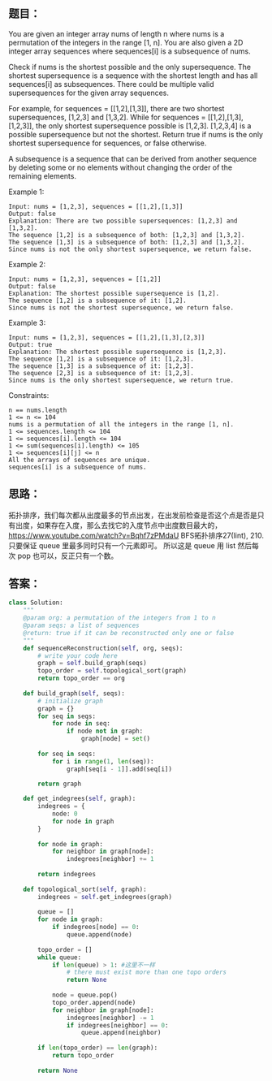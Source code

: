 ## 题目：
You are given an integer array nums of length n where nums is a permutation of the integers in the range [1, n]. You are also given a 2D integer array sequences where sequences[i] is a subsequence of nums.

Check if nums is the shortest possible and the only supersequence. The shortest supersequence is a sequence with the shortest length and has all sequences[i] as subsequences. There could be multiple valid supersequences for the given array sequences.

For example, for sequences = [[1,2],[1,3]], there are two shortest supersequences, [1,2,3] and [1,3,2].
While for sequences = [[1,2],[1,3],[1,2,3]], the only shortest supersequence possible is [1,2,3]. [1,2,3,4] is a possible supersequence but not the shortest.
Return true if nums is the only shortest supersequence for sequences, or false otherwise.

A subsequence is a sequence that can be derived from another sequence by deleting some or no elements without changing the order of the remaining elements.


Example 1:
```
Input: nums = [1,2,3], sequences = [[1,2],[1,3]]
Output: false
Explanation: There are two possible supersequences: [1,2,3] and [1,3,2].
The sequence [1,2] is a subsequence of both: [1,2,3] and [1,3,2].
The sequence [1,3] is a subsequence of both: [1,2,3] and [1,3,2].
Since nums is not the only shortest supersequence, we return false.
```
Example 2:
```
Input: nums = [1,2,3], sequences = [[1,2]]
Output: false
Explanation: The shortest possible supersequence is [1,2].
The sequence [1,2] is a subsequence of it: [1,2].
Since nums is not the shortest supersequence, we return false.
```
Example 3:
```
Input: nums = [1,2,3], sequences = [[1,2],[1,3],[2,3]]
Output: true
Explanation: The shortest possible supersequence is [1,2,3].
The sequence [1,2] is a subsequence of it: [1,2,3].
The sequence [1,3] is a subsequence of it: [1,2,3].
The sequence [2,3] is a subsequence of it: [1,2,3].
Since nums is the only shortest supersequence, we return true.
```

Constraints:
```
n == nums.length
1 <= n <= 104
nums is a permutation of all the integers in the range [1, n].
1 <= sequences.length <= 104
1 <= sequences[i].length <= 104
1 <= sum(sequences[i].length) <= 105
1 <= sequences[i][j] <= n
All the arrays of sequences are unique.
sequences[i] is a subsequence of nums.
```

## 思路：
拓扑排序，我们每次都从出度最多的节点出发，在出发前检查是否这个点是否是只有出度，如果存在入度，那么去找它的入度节点中出度数目最大的，
https://www.youtube.com/watch?v=Bqhf7zPMdaU
BFS拓扑排序27(lint), 210.  只要保证 queue 里最多同时只有一个元素即可。 所以这是 queue 用 list 然后每次 pop 也可以，反正只有一个数。

## 答案：
```python
class Solution:
    """
    @param org: a permutation of the integers from 1 to n
    @param seqs: a list of sequences
    @return: true if it can be reconstructed only one or false
    """
    def sequenceReconstruction(self, org, seqs):
        # write your code here
        graph = self.build_graph(seqs)
        topo_order = self.topological_sort(graph)
        return topo_order == org
            
    def build_graph(self, seqs):
        # initialize graph
        graph = {}
        for seq in seqs:
            for node in seq:
                if node not in graph:
                    graph[node] = set()
        
        for seq in seqs:
            for i in range(1, len(seq)):
                graph[seq[i - 1]].add(seq[i])

        return graph
    
    def get_indegrees(self, graph):
        indegrees = {
            node: 0
            for node in graph
        }
        
        for node in graph:
            for neighbor in graph[node]:
                indegrees[neighbor] += 1
                
        return indegrees
        
    def topological_sort(self, graph):
        indegrees = self.get_indegrees(graph)
        
        queue = []
        for node in graph:
            if indegrees[node] == 0:
                queue.append(node)
        
        topo_order = []
        while queue:
            if len(queue) > 1: #这里不一样
                # there must exist more than one topo orders
                return None
                
            node = queue.pop()
            topo_order.append(node)
            for neighbor in graph[node]:
                indegrees[neighbor] -= 1
                if indegrees[neighbor] == 0:
                    queue.append(neighbor)
                    
        if len(topo_order) == len(graph):
            return topo_order
            
        return None

```
